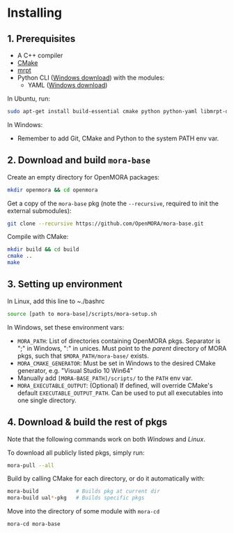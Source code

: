 Installing
==========


## 1. Prerequisites 
* A C++ compiler
* [CMake](http://www.cmake.org/)
* [mrpt](http://www.mrpt.org/)
* Python CLI ([Windows download](https://www.python.org/download/windows)) with the modules:
  * YAML ([Windows download](http://pyyaml.org/wiki/PyYAML))

In Ubuntu, run: 

```bash
sudo apt-get install build-essential cmake python python-yaml libmrpt-dev
```
    
In Windows: 

 * Remember to add Git, CMake and Python to the system PATH env var.

## 2. Download and build `mora-base`
Create an empty directory for OpenMORA packages:

```bash
mkdir openmora && cd openmora
```

Get a copy of the `mora-base` pkg (note the `--recursive`, required to init the external submodules):

```bash
git clone --recursive https://github.com/OpenMORA/mora-base.git
```

Compile with CMake:

```bash
mkdir build && cd build 
cmake ..
make
```

## 3. Setting up environment
In Linux, add this line to ~./bashrc

```bash
source [path to mora-base]/scripts/mora-setup.sh
```
    
In Windows, set these environment vars:

  * `MORA_PATH`: List of directories containing OpenMORA pkgs. Separator is ";" in Windows, ":" in unices. Must point to the *parent* directory of MORA pkgs, such that  `$MORA_PATH/mora-base/` exists.
  * `MORA_CMAKE_GENERATOR`: Must be set in Windows to the desired CMake generator, e.g. "Visual Studio 10 Win64"
  * Manually add `[MORA-BASE_PATH]/scripts/` to the `PATH` env var.
  * `MORA_EXECUTABLE_OUTPUT`: (Optional) If defined, will override CMake's default `EXECUTABLE_OUTPUT_PATH`. Can be used to put all executables into one single directory.
    

## 4. Download & build the rest of pkgs
Note that the following commands work on both *Windows* and *Linux*.

To download all publicly listed pkgs, simply run: 

```bash
mora-pull --all
```

Build by calling CMake for each directory, or do it automatically with:

```bash
mora-build            # Builds pkg at current dir
mora-build ual*-pkg   # Builds specific pkgs
```
    
Move into the directory of some module with `mora-cd`

```bash
mora-cd mora-base 
```


